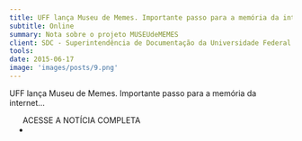 ```yaml
---
title: UFF lança Museu de Memes. Importante passo para a memória da internet…
subtitle: Online
summary: Nota sobre o projeto MUSEUdeMEMES
client: SDC - Superintendência de Documentação da Universidade Federal Fluminense
tools: 
date: 2015-06-17
image: 'images/posts/9.png'
---
```


UFF lança Museu de Memes. Importante passo para a memória da internet…

<div class="post__share"><ul class="share__list list-reset">ACESSE A NOTÍCIA COMPLETA<li class="share__item" style="margin-left: 10px"><a class="share__link share__facebook" style="background: #fa5657" href="https://www.facebook.com/permalink.php?story_fbid=1661849354034661&id=1546274582258806" 
onclick=window.open(this.href, 'pop-up', 'left=20,top=20,width=500,height=500,toolbar=1,resizable=0'); return false;" title="Link" rel="nofollow"><i class="fa-solid fa-link"></i></a></li></ul></div>
<!-- <div class="gallery-box"><div class="gallery"><img src="/clipping/images/example-1.jpg" loading="lazy" alt="Project"><img src="/clipping/images/example-2.jpg" loading="lazy" alt="Project"></div><em>Gallery / <a href="https://www.freepik.com/" target="_blank">Freepic</a></em></div> -->